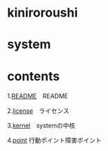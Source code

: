 kiniroroushi
====
# system

# contents
1.[README](/README.md)　README

2.[license](/license)　ライセンス

3.[kernel](/kernel)　systemの中核

4.[point](/point)  行動ポイント障害ポイント
